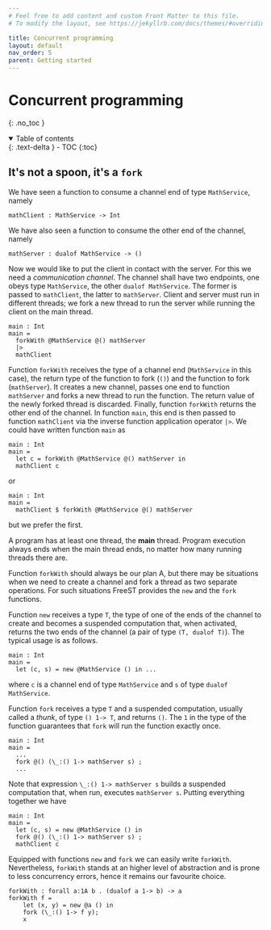```yaml
---
# Feel free to add content and custom Front Matter to this file.
# To modify the layout, see https://jekyllrb.com/docs/themes/#overriding-theme-defaults

title: Concurrent programming
layout: default
nav_order: 5
parent: Getting started
---
```


# Concurrent programming
{: .no_toc }

<!-- TODO -->
<!-- some intro text here -->

<!-- collapsible TOC (check https://just-the-docs.github.io/just-the-docs/docs/navigation-structure/#top) -->
<details open markdown="block">
  <summary>
    Table of contents
  </summary>
  {: .text-delta }
- TOC
{:toc}
</details>

<!-- TODO -->
<!-- intro to parallel programming in FreeST -->
<!-- parallel programming is an important subject in FreeST -->

## It's not a spoon, it's a `fork`

We have seen a function to consume a channel end of type `MathService`, namely
```freest
mathClient : MathService -> Int
```
We have also seen a function to consume the other end of the channel, namely
```freest
mathServer : dualof MathService -> ()
```
Now we would like to put the client in contact with the server. For this we need a *communication channel*. The channel shall have two endpoints, one obeys type `MathService`, the other `dualof MathService`. The former is passed to `mathClient`, the latter to `mathServer`.
Client and server must run in different threads; we fork a new thread to run the server while running the client on the main thread.
```freest
main : Int
main =
  forkWith @MathService @() mathServer
  |>
  mathClient
```
Function `forkWith` receives the type of a channel end (`MathService` in this case), the return type of the function to fork (`()`) and the function to fork (`mathServer`). It creates a new channel, passes one end to function `mathServer` and forks a new thread to run the function. The return value of the newly forked thread is discarded. Finally, function `forkWith` returns the other end of the channel. In function `main`, this end is then passed to function `mathClient` via the inverse function application operator `|>`. We could have written function `main` as
```freest
main : Int
main =
  let c = forkWith @MathService @() mathServer in
  mathClient c
```
or
```freest
main : Int
main =
  mathClient $ forkWith @MathService @() mathServer
```
but we prefer the first.

A program has at least one thread, the **main** thread. Program execution always ends when the main thread ends, no matter how many running threads  there are.

Function `forkWith` should always be our plan A, but there may be situations when we need to create a channel and fork a thread as two separate operations. For such situations FreeST provides the `new` and the `fork` functions.

Function `new` receives a type `T`, the type of one of the ends of the channel to create and becomes a suspended computation that, when activated, returns the two ends of the channel (a pair of type `(T, dualof T)`). The typical usage is as follows.
```freest
main : Int
main =
  let (c, s) = new @MathService () in ...
```
where `c` is a channel end of type `MathService` and `s` of type `dualof MathService`.

Function `fork` receives a type `T` and a suspended computation, usually called a *thunk*, of type `() 1-> T`, and returns `()`.  The `1` in the type of the function guarantees that `fork` will run the function exactly once.
```freest
main : Int
main =
  ...
  fork @() (\_:() 1-> mathServer s) ;
  ...
```

Note that expression `\_:() 1-> mathServer s` builds a suspended computation that, when run, executes `mathServer s`. Putting everything together we have
```freest
main : Int
main =
  let (c, s) = new @MathService () in
  fork @() (\_:() 1-> mathServer s) ;
  mathClient c
```

Equipped with functions `new` and `fork` we can easily write `forkWith`. Nevertheless, `forkWith` stands at an higher level of abstraction and is prone to less concurrency errors, hence it remains our favourite choice.

```
forkWith : forall a:1A b . (dualof a 1-> b) -> a
forkWith f =
    let (x, y) = new @a () in
    fork (\_:() 1-> f y);
    x
```


<!-- As a language dedicated to communication and concurrency, FreeST provides the `fork` function to execute code in parallel, i.e., in another thread.

```freest
fork : forall a:*T . (() 1-> a) -> ()
```
A value of type `() 1-> a`, usually called a *thunk*, represents a suspended computation. If `f` is a suspended computation, then `f ()` runs the computation. This is exactly how `fork` behaves: runs the computation in a separate thread and discards the result. The `1` in the type of the function guarantees that `fork` will run the function exactly once. -->
